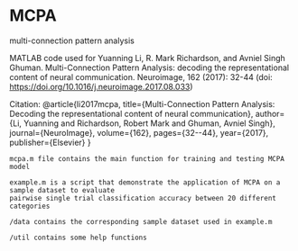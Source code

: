 # MCPA
multi-connection pattern analysis

MATLAB code used for Yuanning Li, R. Mark Richardson, and Avniel Singh Ghuman. Multi-Connection Pattern Analysis: decoding the representational content of neural communication. Neuroimage, 162 (2017): 32-44 (doi: https://doi.org/10.1016/j.neuroimage.2017.08.033)

Citation:
@article{li2017mcpa,
  title={Multi-Connection Pattern Analysis: Decoding the representational content of neural communication},
  author={Li, Yuanning and Richardson, Robert Mark and Ghuman, Avniel Singh},
  journal={NeuroImage},
  volume={162},
  pages={32--44},
  year={2017},
  publisher={Elsevier}
}

    mcpa.m file contains the main function for training and testing MCPA model

    example.m is a script that demonstrate the application of MCPA on a sample dataset to evaluate 
    pairwise single trial classification accuracy between 20 different categories

    /data contains the corresponding sample dataset used in example.m

    /util contains some help functions
